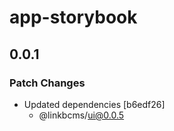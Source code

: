 # app-storybook

## 0.0.1

### Patch Changes

- Updated dependencies [b6edf26]
  - @linkbcms/ui@0.0.5
